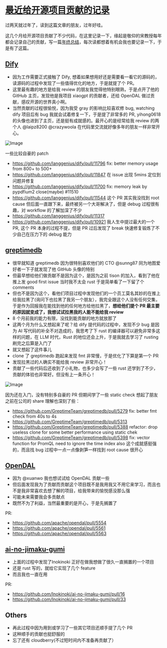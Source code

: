 # [最近给开源项目贡献的记录](https://github.com/yihong0618/gitblog/issues/304)

过两天就过年了，读到这篇文章的朋友，过年好哇。

这几个月给开源项目贡献了不少代码，在这里记录一下，缘起是敬仰的宋教授每年都会记录自己的贡献，写一篇[年终总结](https://maskray.me/blog/2024-12-31-summary)，每次读都想着有机会我也要记录一下，于是有了这篇。

## [Dify](https://github.com/langgenius/dify)

- 因为工作需要正式接触了 Dify, 想着如果想用好还是需要看一看它的源码的，读源码的过程中发现了一些值得优化的地方，于是就提了个 PR。
- 这里最有趣的地方是给我 review 的朋友我觉得他特别眼熟，于是点开了他的 GitHub 主页，发现他是我项目 xiaogpt 的贡献者，还给 OpenDAL 做过贡献，感叹开源的世界真小啊。
- 当然贡献的过程很愉悦，因为我受 gray 的影响比较喜欢修 bug, watching dify 项目后有 bug 我就会试着修复一下，于是提了非常多的 PR, yihong0618 的头像也进到了主页，还是挺有成就感的。最开心的是经常给我 review  的两个人 @laipz8200 @crazywoola 在代码里交流就好像多年的朋友一样非常开心。

![Image](https://github.com/user-attachments/assets/9025d129-c3d6-41bb-955e-7f2c33853e50)

一些比较自豪的 patch

- https://github.com/langgenius/dify/pull/11796 fix: better memory usage from 800+ to 500+
- https://github.com/langgenius/dify/pull/11847 在 issue 出现 5mins 定位到问题并修复
- https://github.com/langgenius/dify/pull/11700 fix: memory leak by pypdfium2 close(maybe) #11510
- https://github.com/langgenius/dify/pull/11544 这个 PR 其实我没找到 root cause 但后面一直跟下来，最终被另一个大哥解决了，但是 debug 过程很有趣，对 workflow 的了解加深了不少
- https://github.com/langgenius/dify/pull/11317
- https://github.com/langgenius/dify/pull/10921 我人生中提过最大的一个 PR, 这个 PR 本身的过程不提，但是 PR 过后发现了 break 快速修复锻炼了不少自己在压力下的 debug 能力

## [greptimedb](https://github.com/GreptimeTeam/greptimedb)

- 很早就知道 greptimedb 因为很特别喜欢他们的 CTO @sunng87 同为地图爱好者一下子就发现了他 GitHub 头像的特别
- 但最早想给他们做贡献不是因为这个，是因为之前 tison 的加入，看到了他在推上发 good first issue 当时我不太会 rust 于是简单看了一下留了个 comments
- 但也不是因为这个，看他们项目过程中发现他们的一个员工莫名其妙的在推上给我拉黑了(询问下也拉黑了我另一个朋友），我完全跟这个人没有任何交集，于是作为回报我在能找到他的任何地方给他拉黑了，**想给他们提个 PR 最主要的原因就变成了，我想试试拉黑我的人能不能给我 review**
- 8 个月前我的能力有限，没找到能贡献的地方就放那了
- 这两个月为什么又想起来了呢？给 dify 提代码的过程中，发现不少 bug 是因为 AI 写代码的补全不对造成的，我思考了下 rust 的编译器可以避免非常多这样的问题，在 LLM 时代，Rust 的地位还会上升，于是我就去学习了 rusting 刷完之后算是入门了
- 就又想起了这件事儿
- clone 了 greptimedb 跑起来发现 fmt 非常慢，于是优化了下算是第一个 PR
- 发现拉黑过的人确实不能给我 review 非常开心！
- 贡献了一些代码后还收到了小礼物，也多少会写了一些 rust 还学到了不少，贡献的体验也非常好。但没有上一条开心！

![Image](https://github.com/user-attachments/assets/9a1b6262-33f8-4c11-a45f-eefa7808d48b)

因为还在入门，没有特别多自豪的 PR 但期间学了一些 static check 想起了朋友之前在公司的 share 理解也深刻了些：

- https://github.com/GreptimeTeam/greptimedb/pull/5279 fix: better fmt check from 40s to 4s 
- https://github.com/GreptimeTeam/greptimedb/pull/5313
- https://github.com/GreptimeTeam/greptimedb/pull/5388 refactor: drop useless clone for some better performance using static chek
- https://github.com/GreptimeTeam/greptimedb/pull/5398 fix: vector function for PromQL need to ignore the time index also 这个成就感挺强的，而且找 bug 过程中一点一点像剥笋一样找到 root cause 很开心


## [OpenDAL](https://github.com/apache/opendal)

- 因为 @xuanwo 我也想试试给 OpenDAL 贡献一些
- 但后面发现我为了贡献而贡献这个项目既不是我用我又不用它来学习，而且也不是我非常喜欢去想了解的项目，给我带来的愉悦感没那么强
- 可能未来需要我会多贡献点
- 既然不为了利益，当然最重要的是开心，于是先搁置了

PR:

- https://github.com/apache/opendal/pull/5554
- https://github.com/apache/opendal/pull/5561
- https://github.com/apache/opendal/pull/5563

## [ai-no-jimaku-gumi](https://github.com/Inokinoki/ai-no-jimaku-gumi)

- 上面的过程中发现了Inokinoki 正好在做我想做了很久一直搁置的一个项目
- 还是 rust 写的，就给它实现了几个 feature
- 而且我也一直在用

PR:
- https://github.com/Inokinoki/ai-no-jimaku-gumi/pull/16
- https://github.com/Inokinoki/ai-no-jimaku-gumi/pull/33


## Others

- 再此过程中因为用到或学习了一些其它项目还顺手提了几个 PR
- 这种顺手的贡献也挺舒服的
- 忘了还有 cloudberry(不过短时间内不准备再贡献了）
